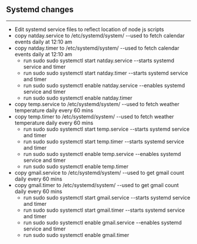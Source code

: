 ## Systemd changes
_________
* Edit systemd service files to reflect location of node js scripts
* copy natday.service to /etc/systemd/system/       --used to fetch calendar events daily at 12:10 am
* copy natday.timer to /etc/systemd/system/         --used to fetch calendar events daily at 12:10 am
  * run sudo sudo systemctl start natday.service      --starts systemd service and timer
  * run sudo sudo systemctl start natday.timer      --starts systemd service and timer
  * run sudo sudo systemctl enable natday.service     --enables systemd service and timer
  * run sudo sudo systemctl enable natday.timer
* copy temp.service to /etc/systemd/system/        --used to fetch weather temperature daily every 60 mins
* copy temp.timer to /etc/systemd/system/          --used to fetch weather temperature daily every 60 mins
  * run sudo sudo systemctl start temp.service       --starts systemd service and timer
  * run sudo sudo systemctl start temp.timer       --starts systemd service and timer
  * run sudo sudo systemctl enable temp.service      --enables systemd service and timer
  * run sudo sudo systemctl enable temp.timer
* copy gmail.service to /etc/systemd/system/        --used to get gmail count daily every 60 mins
* copy gmail.timer to /etc/systemd/system/          --used to get gmail count daily every 60 mins
  * run sudo sudo systemctl start gmail.service       --starts systemd service and timer
  * run sudo sudo systemctl start gmail.timer       --starts systemd service and timer
  * run sudo sudo systemctl enable gmail.service      --enables systemd service and timer
  * run sudo sudo systemctl enable gmail.timer

